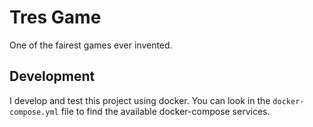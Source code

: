 # Tres Game

One of the fairest games ever invented.

## Development

I develop and test this project using docker. You can look in the `docker-compose.yml` file to find the available docker-compose services.
